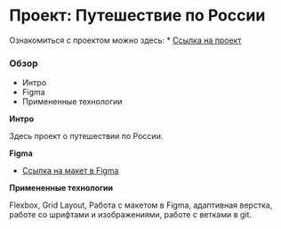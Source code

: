 # Проект: Путешествие по России
Ознакомиться с проектом можно здесь: * [Ссылка на проект](https://eevgenushka.github.io/russian-travel/)
### Обзор
* Интро
* Figma
* Примененные технологии

**Интро**

Здесь проект о путешествии по России.


**Figma**

* [Ссылка на макет в Figma](https://www.figma.com/file/5S2WSbEFL6awjVWJ0NWL8Q/Sprint-3_-Russia-_-desktop-mobile?node-id=28503%3A0)

**Примененные технологии**

Flexbox, Grid Layout, Работа с макетом в Figma, адаптивная верстка, работе со шрифтами и изображениями, работе с ветками в git.